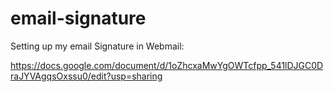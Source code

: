 # email-signature

Setting up my email Signature in Webmail:

https://docs.google.com/document/d/1oZhcxaMwYgOWTcfpp_541lDJGC0DraJYVAgqsOxssu0/edit?usp=sharing


